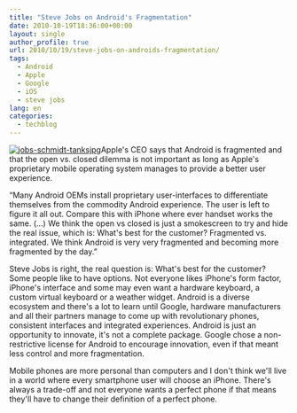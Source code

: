 ```yaml
---
title: "Steve Jobs on Android's Fragmentation"
date: 2010-10-19T18:36:00+00:00
layout: single
author_profile: true
url: 2010/10/19/steve-jobs-on-androids-fragmentation/
tags:
  - Android
  - Apple
  - Google
  - iOS
  - steve jobs
lang: en
categories: 
  - techblog
---
```

[![jobs-schmidt-tanksjpg](http://lh4.ggpht.com/_vaUVXcmC3OI/TL3eNttEShI/AAAAAAAACwo/IvGJlBNcKto/jobs-schmidt-tanksjpg_thumb.jpg?imgmax=800 "jobs-schmidt-tanksjpg")](http://lh6.ggpht.com/_vaUVXcmC3OI/TL3eMXHLwgI/AAAAAAAACwk/YSapP9vAzNU/s1600-h/jobs-schmidt-tanksjpg%5B2%5D.jpg)Apple's CEO says that Android is fragmented and that the open vs. closed dilemma is not important as long as Apple's proprietary mobile operating system manages to provide a better user experience.

“Many Android OEMs install proprietary user-interfaces to differentiate themselves from the commodity Android experience. The user is left to figure it all out. Compare this with iPhone where ever handset works the same. (…) We think the open vs closed is just a smokescreen to try and hide the real issue, which is: What's best for the customer? Fragmented vs. integrated. We think Android is very very fragmented and becoming more fragmented by the day.”

Steve Jobs is right, the real question is: What's best for the customer? Some people like to have options. Not everyone likes iPhone's form factor, iPhone's interface and some may even want a hardware keyboard, a custom virtual keyboard or a weather widget. Android is a diverse ecosystem and there's a lot to learn until Google, hardware manufacturers and all their partners manage to come up with revolutionary phones, consistent interfaces and integrated experiences. Android is just an opportunity to innovate, it's not a complete package. Google chose a non-restrictive license for Android to encourage innovation, even if that meant less control and more fragmentation.

Mobile phones are more personal than computers and I don't think we'll live in a world where every smartphone user will choose an iPhone. There's always a trade-off and not everyone wants a perfect phone if that means they'll have to change their definition of a perfect phone.
